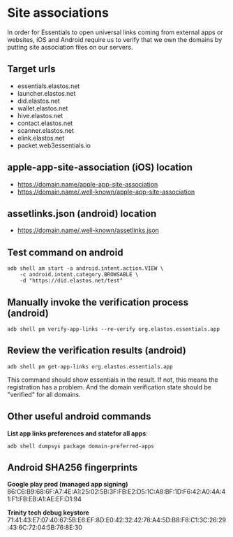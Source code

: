 # Site associations

In order for Essentials to open universal links coming from external apps or websites, iOS and Android require us to verify that we own the domains by putting site association files on our servers.

## Target urls

- essentials.elastos.net
- launcher.elastos.net
- did.elastos.net
- wallet.elastos.net
- hive.elastos.net
- contact.elastos.net
- scanner.elastos.net
- elink.elastos.net
- packet.web3essentials.io

## apple-app-site-association (iOS) location

- https://domain.name/apple-app-site-association
- https://domain.name/.well-known/apple-app-site-association

## assetlinks.json (android) location

- https://domain.name/.well-known/assetlinks.json

## Test command on android

```
adb shell am start -a android.intent.action.VIEW \
    -c android.intent.category.BROWSABLE \
    -d "https://did.elastos.net/test"
```
## Manually invoke the verification process (android)

```
adb shell pm verify-app-links --re-verify org.elastos.essentials.app
```

## Review the verification results (android)

```
adb shell pm get-app-links org.elastos.essentials.app
```

This command should show essentials in the result. If not, this means the registration has a problem.
And the domain verification state should be "verified" for all domains.

## Other useful android commands

**List app links preferences and statefor all apps**:
```
adb shell dumpsys package domain-preferred-apps
```

## Android SHA256 fingerprints

**Google play prod (managed app signing)**
86:C6:B9:68:6F:A7:4E:A1:25:02:5B:3F:FB:E2:D5:1C:A8:BF:1D:F6:42:A0:4A:41:F1:FB:EB:A1:AE:EF:D1:94

**Trinity tech debug keystore**
71:41:43:E7:07:40:67:5B:E6:EF:8D:E0:42:32:42:78:A4:5D:B8:F8:C1:3C:26:29:43:6C:72:04:5B:76:8E:30